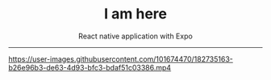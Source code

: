<h1 align="center">I am here</h1>
<p align="center">React native application with Expo</p>

------




https://user-images.githubusercontent.com/101674470/182735163-b26e96b3-de63-4d93-bfc3-bdaf51c03386.mp4

